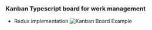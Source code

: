 ### Kanban Typescript board for work management
* Redux implementation
![Kanban Board Example](https://upload.wikimedia.org/wikipedia/commons/f/f5/Kanban_board_example.jpg)
